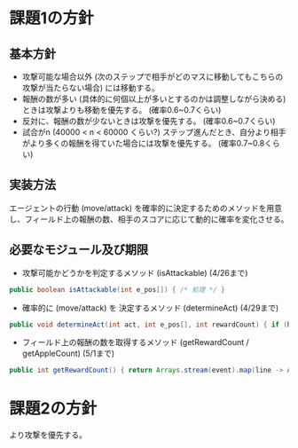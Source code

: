 # 課題1の方針
## 基本方針
- 攻撃可能な場合以外 (次のステップで相手がどのマスに移動してもこちらの攻撃が当たらない場合) には移動する。
- 報酬の数が多い (具体的に何個以上が多いとするのかは調整しながら決める) ときは攻撃よりも移動を優先する。 (確率0.6~0.7くらい)
- 反対に、報酬の数が少ないときは攻撃を優先する。 (確率0.6~0.7くらい)
- 試合がn (40000 < n < 60000 くらい?) ステップ進んだとき、自分より相手がより多くの報酬を得ていた場合には攻撃を優先する。 (確率0.7~0.8くらい)

## 実装方法
エージェントの行動 (move/attack) を確率的に決定するためのメソッドを用意し、フィールド上の報酬の数、相手のスコアに応じて動的に確率を変化させる。

## 必要なモジュール及び期限
- 攻撃可能かどうかを判定するメソッド (isAttackable) (4/26まで)
```java
public boolean isAttackable(int e_pos[]) { /* 処理 */ }
```
- 確率的に (move/attack) を 決定するメソッド (determineAct) (4/29まで)
```java
public void determineAct(int act, int e_pos[], int rewardCount) { if (hoge) { attack(act, epos) } else { move(act) }}
```
- フィールド上の報酬の数を取得するメソッド (getRewardCount / getAppleCount) (5/1まで)
```java
public int getRewardCount() { return Arrays.stream(event).map(line -> Arrays.stream(line).sum()).sum() /* 適当 */ }
```
# 課題2の方針
より攻撃を優先する。
